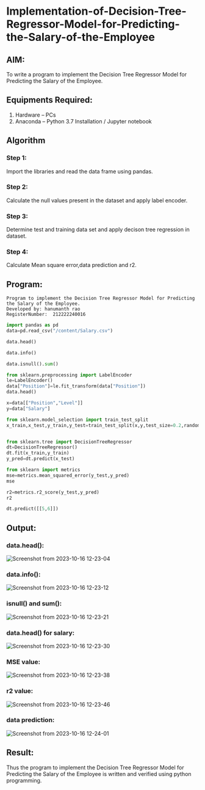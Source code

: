 # Implementation-of-Decision-Tree-Regressor-Model-for-Predicting-the-Salary-of-the-Employee

## AIM:
To write a program to implement the Decision Tree Regressor Model for Predicting the Salary of the Employee.

## Equipments Required:
1. Hardware – PCs
2. Anaconda – Python 3.7 Installation / Jupyter notebook

## Algorithm

### Step 1:
Import the libraries and read the data frame using pandas.

### Step 2:
Calculate the null values present in the dataset and apply label encoder.

### Step 3:
Determine test and training data set and apply decison tree regression in dataset.

### Step 4:
Calculate Mean square error,data prediction and r2.

## Program:
```
Program to implement the Decision Tree Regressor Model for Predicting the Salary of the Employee.
Developed by: hanumanth rao
RegisterNumber:  212222240016
```
```python
import pandas as pd
data=pd.read_csv("/content/Salary.csv")

data.head()

data.info()

data.isnull().sum()

from sklearn.preprocessing import LabelEncoder
le=LabelEncoder()
data["Position"]=le.fit_transform(data["Position"])
data.head()

x=data[["Position","Level"]]
y=data["Salary"]

from sklearn.model_selection import train_test_split
x_train,x_test,y_train,y_test=train_test_split(x,y,test_size=0.2,random_state=2)


from sklearn.tree import DecisionTreeRegressor
dt=DecisionTreeRegressor()
dt.fit(x_train,y_train)
y_pred=dt.predict(x_test)

from sklearn import metrics
mse=metrics.mean_squared_error(y_test,y_pred)
mse

r2=metrics.r2_score(y_test,y_pred)
r2

dt.predict([[5,6]])
```
## Output:
### data.head():
![Screenshot from 2023-10-16 12-23-04](https://github.com/Gchethankumar/Implementation-of-Decision-Tree-Regressor-Model-for-Predicting-the-Salary-of-the-Employee/assets/118348224/ec3b5028-b047-4c7b-a3f4-0a4eedecf3e5)


### data.info():
![Screenshot from 2023-10-16 12-23-12](https://github.com/Gchethankumar/Implementation-of-Decision-Tree-Regressor-Model-for-Predicting-the-Salary-of-the-Employee/assets/118348224/98a0431a-7c1b-4fe9-9e05-8b944c979514)


### isnull() and sum():
![Screenshot from 2023-10-16 12-23-21](https://github.com/Gchethankumar/Implementation-of-Decision-Tree-Regressor-Model-for-Predicting-the-Salary-of-the-Employee/assets/118348224/d12803bb-a0af-4017-8254-a6d469be0a87)


### data.head() for salary:
![Screenshot from 2023-10-16 12-23-30](https://github.com/Gchethankumar/Implementation-of-Decision-Tree-Regressor-Model-for-Predicting-the-Salary-of-the-Employee/assets/118348224/c797a80f-254e-4965-b50c-fda09c1a3016)


### MSE value:
![Screenshot from 2023-10-16 12-23-38](https://github.com/Gchethankumar/Implementation-of-Decision-Tree-Regressor-Model-for-Predicting-the-Salary-of-the-Employee/assets/118348224/43ffc290-5c45-4a39-a5d4-33f594a08fe7)


### r2 value:
![Screenshot from 2023-10-16 12-23-46](https://github.com/Gchethankumar/Implementation-of-Decision-Tree-Regressor-Model-for-Predicting-the-Salary-of-the-Employee/assets/118348224/84424043-dff1-4cd6-8f9e-09f28ed45b4e)


### data prediction:
![Screenshot from 2023-10-16 12-24-01](https://github.com/Gchethankumar/Implementation-of-Decision-Tree-Regressor-Model-for-Predicting-the-Salary-of-the-Employee/assets/118348224/12b4dedb-40c6-4e17-b0b2-8a6de7aef90c)


## Result:
Thus the program to implement the Decision Tree Regressor Model for Predicting the Salary of the Employee is written and verified using python programming.
